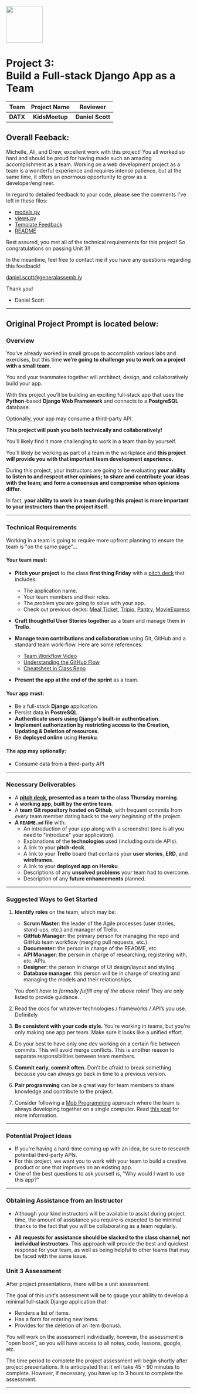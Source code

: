 <img src="https://i.imgur.com/2y0Lyzy.png" width=100>

# Project 3:<br>Build a Full-stack Django App as a Team


| Team | Project Name | Reviewer | 
|:---:|:---:|:---:|
|**DATX** | **KidsMeetup** | **Daniel Scott**|

## Overall Feeback:

Michelle, Ali, and Drew, excellent work with this project! You all worked so hard and should be proud for having made such an amazing accomplishment as a team. Working on a web development project as a team is a wonderful experience and requires intense patience, but at the same time, it offers an enormous opportunity to grow as a developer/engineer.

In regard to detailed feedback to your code, please see the comments I've left in these files:

- [models.py](main_app/models.py)
- [views.py](main_app/views.py)
- [Template Feedback](main_app/templates/FEEDBACK.md)
- [README](README.md)

Rest assured, you met all of the technical requirements for this project! So congratulations on passing Unit 3!!

In the meantime, feel free to contact me if you have any questions regarding this feedback!

daniel.scott@generalassemb.ly

Thank you!

- Daniel Scott

<hr>

## Original Project Prompt is located below:

### Overview

You’ve already worked in small groups to accomplish various labs and exercises, but this time **we’re going to challenge you to work on a
project with a small team.**

You and your teammates together will architect, design, and collaboratively build your app.

With this project you'll be building an exciting full-stack app that uses the **Python**-based **Django Web Framework** and connects to a **PostgreSQL** database.

Optionally, your app may consume a third-party API.

**This project will push you both technically and collaboratively!**

You'll likely find it more challenging to work in a team than by yourself.

You'll likely be working as part of a team in the workplace and **this project will provide you with that important team development experience.**

During this project, your instructors are going to be evaluating **your ability to listen to and respect other opinions; to share and contribute your ideas with the team; and form a consensus and compromise when opinions differ**.

In fact, **your ability to work in a team during this project is more important to your instructors than the project itself**.

---

### Technical Requirements

Working in a team is going to require more upfront planning to ensure the team is "on the same page"...

#### Your team must:

- **Pitch your project** to the class **first thing Friday** with a [pitch deck][pitch-deck] that includes:
  - The application name.
  - Your team members and their roles.
  - The problem you are going to solve with your app.
  - Check out previous decks: [Meal Ticket](https://docs.google.com/presentation/d/1CsBuC-a_AZ1yXJEE-EbptPIdgj1MktiNALyQyhaFfrM/edit#slide=id.p), [Tripio](https://docs.google.com/presentation/d/1gvOypLc4VjKqJzdAW68iwh28uGDSH4Sp1KnA5grDo2g/edit#slide=id.p), [Pantry](https://docs.google.com/presentation/d/1WvHoN5MNaRembgcoog5p0GtivVCOZSzvfPyeevzy08g/edit), [MovieExpress](https://docs.google.com/presentation/d/1Z-ng_6QpUF0pMHOfKNxfRfOLiK-uaXYOyxv94g3kKgI/edit#slide=id.p)

- **Craft thoughtful User Stories together** as a team and manage them in **Trello**.
- **Manage team contributions and collaboration** using Git, GitHub and a standard team work-flow.  Here are some references:
	- [Team Workflow Video](https://www.youtube.com/watch?v=oFYyTZwMyAg)
	- [Understanding the GitHub Flow](https://guides.github.com/introduction/flow/)
	- [Cheatsheet in Class Repo](../../resources/git_workflow_team_cheatsheet.md)
- **Present the app at the end of the sprint** as a team.

#### Your app must:

- Be a full-stack **Django** application.
- Persist data in **PostreSQL**.
- **Authenticate users using Django's built-in authentication**.
- **Implement authorization by restricting access to the Creation, Updating & Deletion of resources.**
- Be **deployed online** using **Heroku**.

#### The app may optionally:

- Consume data from a third-party API

---

### Necessary Deliverables

- A **[pitch deck][pitch-deck], presented as a team to the class Thursday morning**.
- A **working app, built by the entire team**.
- A **team Git repository hosted on Github**, with frequent commits from
  *every* team member dating back to the *very beginning* of the project.
- **A `README.md` file** with:
	- An introduction of your app along with a screenshot (one is all you need to "introduce" your application).
    - Explanations of the **technologies** used (including outside APIs).
    - A link to your **pitch-deck**.
    - A link to your **Trello** board that contains your **user stories**, **ERD**, and **wireframes**.
    - A link to your **deployed app on Heroku**.
    - Descriptions of any **unsolved problems** your team had to overcome.
    - Description of any **future enhancements** planned.

---

### Suggested Ways to Get Started

1.  **Identify roles** on the team, which may be:

    - **Scrum Master**: the leader of the Agile processes (user stories, stand-ups, etc.) and manager of Trello.
    - **GitHub Manager**: the primary person for managing the repo and GitHub  team workflow (merging pull requests, etc.).
    - **Documenter**: the person in charge of the README, etc.
    - **API Manager**: the person in charge of researching, registering with, etc. APIs.
    - **Designer**: the person in charge of UI design/layout and styling.
    - **Database manager**: this person will be in charge of creating and
      managing the models and their relationships.

    You *don't have to formally fulfill any of the above roles!* They are only listed to provide guidance.
2.  Read the docs for whatever technologies / frameworks / API’s you use. Definitely 
3.  **Be consistent with your code style.** You're working in teams, but
    you're only making one app per team. Make sure it looks like a unified
    effort.
4. Do your best to have only one dev working on a certain file between commits.  This will avoid merge conflicts. This is another reason to separate responsibilities between team members.
5.  **Commit early, commit often.** Don’t be afraid to break something
    because you can always go back in time to a previous version.
6. **Pair programming** can be a great way for team members to share knowledge and contribute to the project.
7. Consider following a [Mob Programming](https://en.wikipedia.org/wiki/Mob_programming) approach where the team is always developing together on a single computer.  Read [this post](http://underthehood.meltwater.com/blog/2016/06/01/mob-programming/) for more information.

---

### Potential Project Ideas

- If you're having a hard-time coming up with an idea, be sure to research potential third-party APIs.
- For this project, we want you to work with your team to build a creative product or one that improves on an existing app.
- One of the best questions to ask yourself is, "Why would I want to use this app?"

---

### Obtaining Assistance from an Instructor

- Although your kind instructors will be available to assist during project time, the amount of assistance you require is expected to be minimal thanks to the fact that you will be collaborating as a team regularly. 

- **All requests for assistance should be slacked to the class channel, not individual instructors**.  This approach will provide the best and quickest response for your team, as well as being helpful to other teams that may be faced with the same issue.

### Unit 3 Assessment

After project presentations, there will be a unit assessment.

The goal of this unit's assessment will be to gauge your ability to develop a minimal full-stack Django application that:

- Renders a list of items.
- Has a form for entering new items.
- Provides for the deletion of an item (bonus).

You will work on the assessment individually, however, the assessment is "open book", so you will have access to all notes, code, lessons, google, etc.

The time period to complete the project assessment will begin shortly after project presentations.  It is anticipated that it will take 45 - 90 minutes to complete.  However, if necessary, you have up to 3 hours to complete the assessment.


<!-- LINKS -->

[pitch-deck]: https://pitchdeck.improvepresentation.com/what-is-a-pitch-deck
[inception]:  https://blog.pivotal.io/labs/labs/agile-inception_knowing-what-to-build-and-where-to-start

---


